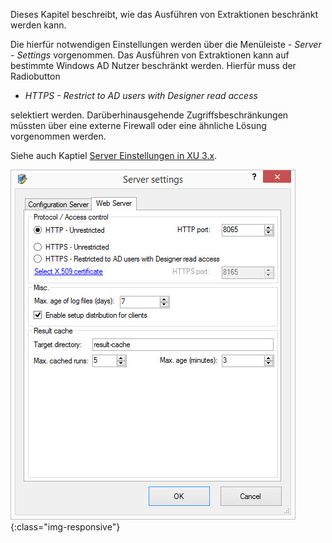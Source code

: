 Dieses Kapitel beschreibt, wie das Ausführen von Extraktionen beschränkt werden kann.

Die hierfür notwendigen Einstellungen werden über die Menüleiste - *Server - Settings* vorgenommen. Das Ausführen von Extraktionen kann auf bestimmte Windows AD Nutzer beschränkt werden. Hierfür muss der Radiobutton 
- *HTTPS - Restrict to AD users with Designer read access* 

selektiert werden. Darüberhinausgehende Zugriffsbeschränkungen müssten über eine externe Firewall oder eine ähnliche Lösung vorgenommen werden.

Siehe auch Kaptiel [Server Einstellungen in XU 3.x](../server/server_einstellungen_in_xu_3_x). 

![XU3_ServerSettings_web_tab](/img/content/XU3_ServerSettings_web_tab.jpg){:class="img-responsive"}
 

